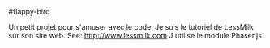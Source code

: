 #flappy-bird

Un petit projet pour s'amuser avec le code. 
Je suis le tutoriel de LessMilk sur son site web.
See: http://www.lessmilk.com
J'utilise le module Phaser.js